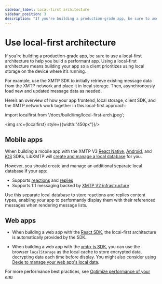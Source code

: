 ```yaml
---
sidebar_label: Local-first architecture
sidebar_position: 3
description: "If you're building a production-grade app, be sure to use a local-first architecture to help you build a performant app."
---
```


# Use local-first architecture

If you're building a production-grade app, be sure to use a local-first architecture to help you build a performant app. Using a local-first architecture means building your app so a client prioritizes using local storage on the device where it’s running.

For example, use the XMTP SDK to initially retrieve existing message data from the XMTP network and place it in local storage. Then, asynchronously load new and updated message data as needed.

Here’s an overview of how your app frontend, local storage, client SDK, and the XMTP network work together in this local-first approach:

import localfirst from '/docs/build/img/local-first-arch.jpeg';

<img src={localfirst} style={{width:"450px"}}/>

## Mobile apps

When building a mobile app with the XMTP V3 [React Native](https://github.com/xmtp/xmtp-react-native), [Android](https://github.com/xmtp/xmtp-android), and [iOS](https://github.com/xmtp/xmtp-ios) SDKs, LibXMTP will [create and manage a local database](/docs/concepts/v3/group-chat#local-database-and-syncing) for you.

However, you should create and manage an additional separate local database if your app:

- Supports [reactions](./messages/reaction) and [replies](./messages/reply)
- Supports 1:1 messaging backed by [XMTP V2 infrastructure](/docs/concepts/v2/architectural-overview.md)

Use this separate local database to store reactions and replies content types, enabling your app to performantly display them with their referenced messages when rendering message lists.

## Web apps

- When building a web app with the [React SDK](https://github.com/xmtp/xmtp-web/tree/main/packages/react-sdk), the local-first architecture is automatically provided by the SDK.

- When building a web app with the [xmtp-js SDK](https://github.com/xmtp/xmtp-js), you can use the browser `localStorage` as the local cache to store encrypted data, decrypting data each time before display. You might also consider [using Dexie to manage your web app's local data](#manage-local-data-with-dexie-in-a-web-app-built-with-xmtp-js).

For more performance best practices, see [Optimize performance of your app](/docs/get-featured)
